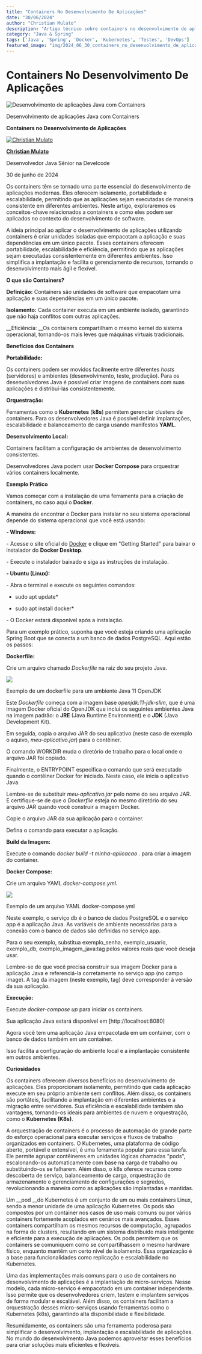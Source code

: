 ```yaml
---
title: "Containers No Desenvolvimento De Aplicações"
date: "30/06/2024"
author: "Christian Mulato"
description: "Artigo técnico sobre containers no desenvolvimento de aplicações"
category: "Java & Spring"
tags: ['Java', 'Spring', 'Docker', 'Kubernetes', 'Testes', 'DevOps']
featured_image: "img/2024_06_30_containers_no_desenvolvimento_de_aplicacoes_featured.jpg"
---
```


# Containers No Desenvolvimento De Aplicações

![Desenvolvimento de aplicações Java com Containers](img/image_not_found.png)

Desenvolvimento de aplicações Java com Containers

__Containers no Desenvolvimento de Aplicações__

[![Christian Mulato](img/image_not_found.png)](https://www.linkedin.com/in/chmulato/)

__[Christian Mulato](https://www.linkedin.com/in/chmulato/)__

Desenvolvedor Java Sênior na Develcode

30 de junho de 2024

Os containers têm se tornado uma parte essencial do desenvolvimento de aplicações modernas\. Eles oferecem isolamento, portabilidade e escalabilidade, permitindo que as aplicações sejam executadas de maneira consistente em diferentes ambientes\. Neste artigo, exploraremos os conceitos\-chave relacionados a containers e como eles podem ser aplicados no contexto do desenvolvimento de software\.

A ideia principal ao aplicar o desenvolvimento de aplicações utilizando containers é criar unidades isoladas que empacotam a aplicação e suas dependências em um único pacote\. Esses containers oferecem portabilidade, escalabilidade e eficiência, permitindo que as aplicações sejam executadas consistentemente em diferentes ambientes\. Isso simplifica a implantação e facilita o gerenciamento de recursos, tornando o desenvolvimento mais ágil e flexível\.

__O que são Containers?__

__Definição:__ Containers são unidades de software que empacotam uma aplicação e suas dependências em um único pacote\.

__Isolamento:__ Cada container executa em um ambiente isolado, garantindo que não haja conflitos com outras aplicações\.

__Eficiência: __Os containers compartilham o mesmo kernel do sistema operacional, tornando\-os mais leves que máquinas virtuais tradicionais\.

__Benefícios dos Containers__

__Portabilidade:__

Os containers podem ser movidos facilmente entre diferentes *hosts* \(servidores\) e ambientes \(desenvolvimento, teste, produção\)\. Para os desenvolvedores Java é possível criar imagens de containers com suas aplicações e distribuí\-las consistentemente\.

__Orquestração:__

Ferramentas como o __Kubernetes__ \(__k8s__\) permitem gerenciar clusters de containers\. Para os desenvolvedores Java é possível definir implantações, escalabilidade e balanceamento de carga usando manifestos __YAML__\.

__Desenvolvimento Local:__

Containers facilitam a configuração de ambientes de desenvolvimento consistentes\.

Desenvolvedores Java podem usar __Docker Compose__ para orquestrar vários containers localmente\.

__Exemplo Prático__

Vamos começar com a instalação de uma ferramenta para a criação de containers, no caso aqui o __Docker__\.

A maneira de encontrar o Docker para instalar no seu sistema operacional depende do sistema operacional que você está usando:

__\- Windows:__

 \- Acesse o site oficial do [Docker](https://www.docker.com/) e clique em "Getting Started" para baixar o instalador do __Docker Desktop__\. 

 \- Execute o instalador baixado e siga as instruções de instalação\.

__\- Ubuntu \(Linux\):__

 \- Abra o terminal e execute os seguintes comandos:

* sudo apt update*

* sudo apt install docker* 

 \- O Docker estará disponível após a instalação\.

Para um exemplo prático, suponha que você esteja criando uma aplicação Spring Boot que se conecta a um banco de dados PostgreSQL\. Aqui estão os passos:

__Dockerfile:__

Crie um arquivo chamado *Dockerfile* na raiz do seu projeto Java\.

![](img/image_not_found.png)

Exemplo de um dockerfile para um ambiente Java 11 OpenJDK

Este *Dockerfile* começa com a imagem base *openjdk:11\-jdk\-slim*, que é uma imagem Docker oficial do OpenJDK que inclui os seguintes ambientes Java na imagem padrão: o __JRE__ \(Java Runtime Environment\) e o __JDK__ \(Java Development Kit\)\.

Em seguida, copia o arquivo JAR do seu aplicativo \(neste caso de exemplo o aquivo, *meu\-aplicativo\.jar*\) para o contêiner\.

O comando WORKDIR muda o diretório de trabalho para o local onde o arquivo JAR foi copiado\.

Finalmente, o ENTRYPOINT especifica o comando que será executado quando o contêiner Docker for iniciado\. Neste caso, ele inicia o aplicativo Java\.

Lembre\-se de substituir *meu\-aplicativo\.jar* pelo nome do seu arquivo JAR\. E certifique\-se de que o *Dockerfile* esteja no mesmo diretório do seu arquivo JAR quando você construir a imagem Docker\.

Copie o arquivo JAR da sua aplicação para o container\.

Defina o comando para executar a aplicação\.

__Build da Imagem:__

Execute o comando *docker build \-t minha\-aplicacao \.* para criar a imagem do container\.

__Docker Compose:__

Crie um arquivo YAML *docker\-compose\.yml*\.

![](img/image_not_found.png)

Exemplo de um arquivo YAML docker\-compose\.yml

Neste exemplo, o serviço db é o banco de dados PostgreSQL e o serviço app é a aplicação Java\. As variáveis de ambiente necessárias para a conexão com o banco de dados são definidas no serviço app\.

Para o seu exemplo, substitua exemplo\_senha, exemplo\_usuario, exemplo\_db, exemplo\_imagem\_java:tag pelos valores reais que você deseja usar\.

Lembre\-se de que você precisa construir sua imagem Docker para a aplicação Java e referenciá\-la corretamente no serviço app \(no campo image\)\. A tag da imagem \(neste exemplo, tag\) deve corresponder à versão da sua aplicação\.

__Execução:__

Execute *docker\-compose up* para iniciar os containers\.

Sua aplicação Java estará disponível em \[http://localhost:8080\] 

Agora você tem uma aplicação Java empacotada em um container, com o banco de dados também em um container\.

Isso facilita a configuração do ambiente local e a implantação consistente em outros ambientes\.

__Curiosidades__

Os containers oferecem diversos benefícios no desenvolvimento de aplicações\. Eles proporcionam isolamento, permitindo que cada aplicação execute em seu próprio ambiente sem conflitos\. Além disso, os containers são portáteis, facilitando a implantação em diferentes ambientes e a migração entre servidores\. Sua eficiência e escalabilidade também são vantagens, tornando\-os ideais para ambientes de nuvem e orquestração, como o __Kubernetes \(K8s\)__\.

A orquestração de containers é o processo de automação de grande parte do esforço operacional para executar serviços e fluxos de trabalho organizados em containers\. O Kubernetes, uma plataforma de código aberto, portável e extensível, é uma ferramenta popular para essa tarefa\. Ele permite agrupar contêineres em unidades lógicas chamadas "pods", escalonando\-os automaticamente com base na carga de trabalho ou substituindo\-os se falharem\. Além disso, o k8s oferece recursos como descoberta de serviço, balanceamento de carga, orquestração de armazenamento e gerenciamento de configurações e segredos, revolucionando a maneira como as aplicações são implantadas e mantidas\.

Um __pod __do Kubernetes é um conjunto de um ou mais containers Linux, sendo a menor unidade de uma aplicação Kubernetes\. Os pods são compostos por um container nos casos de uso mais comuns ou por vários containers fortemente acoplados em cenários mais avançados\. Esses containers compartilham os mesmos recursos de computação, agrupados na forma de clusters, resultando em um sistema distribuído mais inteligente e eficiente para a execução de aplicações\. Os pods permitem que os containers se comuniquem como se compartilhassem o mesmo hardware físico, enquanto mantêm um certo nível de isolamento\. Essa organização é a base para funcionalidades como replicação e escalabilidade no Kubernetes\.

Uma das implementações mais comuns para o uso de containers no desenvolvimento de aplicações é a implantação de micro\-serviços\. Nesse modelo, cada micro\-serviço é empacotado em um container independente\. Isso permite que os desenvolvedores criem, testem e implantem serviços de forma modular e escalável\. Além disso, os containers facilitam a orquestração desses micro\-serviços usando ferramentas como o Kubernetes \(k8s\), garantindo alta disponibilidade e flexibilidade\.

Resumidamente, os containers são uma ferramenta poderosa para simplificar o desenvolvimento, implantação e escalabilidade de aplicações\. No mundo do desenvolvimento Java podemos aproveitar esses benefícios para criar soluções mais eficientes e flexíveis\.

